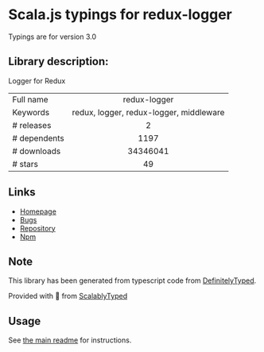 
# Scala.js typings for redux-logger

Typings are for version 3.0

## Library description:
Logger for Redux

|                    |                 |
| ------------------ | :-------------: |
| Full name          | redux-logger |
| Keywords           | redux, logger, redux-logger, middleware |
| # releases         | 2 |
| # dependents       | 1197 |
| # downloads        | 34346041 |
| # stars            | 49 |

## Links
- [Homepage](https://github.com/theaqua/redux-logger#readme)
- [Bugs](https://github.com/theaqua/redux-logger/issues)
- [Repository](https://github.com/theaqua/redux-logger)
- [Npm](https://www.npmjs.com/package/redux-logger)
    


## Note
This library has been generated from typescript code from [DefinitelyTyped](https://definitelytyped.org).

Provided with :purple_heart: from [ScalablyTyped](https://github.com/oyvindberg/ScalablyTyped)

## Usage
See [the main readme](../../readme.md) for instructions.


